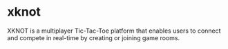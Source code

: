 # xknot
XKNOT is a multiplayer Tic-Tac-Toe platform that enables users to connect and compete in real-time by creating or joining game rooms.
